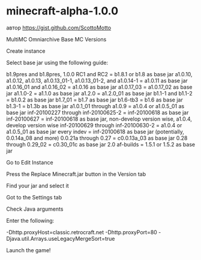# minecraft-alpha-1.0.0
автор https://gist.github.com/ScottoMotto

MultiMC Omniarchive Base MC Versions

Create instance

Select base jar using the following guide:

b1.9pres and b1.8pres, 1.0.0 RC1 and RC2 = b1.8.1 or b1.8 as base jar
a1.0.10, a1.0.12, a1.0.13, a1.0.13_01-1, a1.0.13_01-2, and a1.0.14-1 = a1.0.11 as base jar
a1.0.16_01 and a1.0.16_02 = a1.0.16 as base jar
a1.0.17_03 = a1.0.17_02 as base jar
a1.1.0-2 = a1.1.0 as base jar
a1.2.0 = a1.2.0_01 as base jar
b1.1-1 and b1.1-2 = b1.0.2 as base jar
b1.7_01 = b1.7 as base jar 
b1.6-tb3 = b1.6 as base jar
b1.3-1 = b1.3b as base jar
a1.0.1_01 through a1.0.9 = a1.0.4 or a1.0.5_01 as base jar 
inf-20100227 through inf-20100625-2 = inf-20100618 as base jar
inf-20100627 = inf-20100618 as base jar, non-develop version wise, a1.0.4, develop version wise
inf-20100629 through inf-20100630-2 = a1.0.4 or a1.0.5_01 as base jar
every indev = inf-20100618 as base jar
(potentially, 0.0.14a_08 and more) 0.0.21a through 0.27 = c0.0.13a_03 as base jar
0.28 through 0.29_02 = c0.30_01c as base jar
2.0 af-builds = 1.5.1 or 1.5.2 as base jar

Go to Edit Instance

Press the Replace Minecraft.jar button in the Version tab

Find your jar and select it

Got to the Settings tab

Check Java arguments

Enter the following:

-Dhttp.proxyHost=classic.retrocraft.net -Dhttp.proxyPort=80 -Djava.util.Arrays.useLegacyMergeSort=true

Launch the game!
